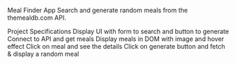 Meal Finder App 
Search and generate random meals from the themealdb.com API.

Project Specifications
Display UI with form to search and button to generate 
Connect to API and get meals 
Display meals in DOM with image and hover effect 
Click on meal and see the details 
Click on generate button and fetch &amp; display a random meal
